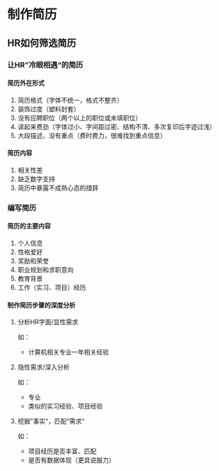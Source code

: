 # 制作简历

## HR如何筛选简历

### 让HR”冷眼相遇“的简历

#### 简历外在形式

1. 简历格式（字体不统一，格式不整齐）
2. 装饰过度（塑料封套）
3. 没有应聘职位（两个以上的职位或未填职位）
4. 读起来费劲（字体过小、字间距过密、结构不清、多次复印后字迹过浅）
5. 大段描述，没有重点（费时费力，很难找到重点信息）

#### 简历内容

1. 相关性差
2. 缺乏数字支持
3. 简历中暴露不成熟心态的措辞

### 编写简历

#### 简历的主要内容

1. 个人信息
2. 性格爱好
3. 奖励和荣誉
4. 职业规划和求职意向
5. 教育背景
6. 工作（实习、项目）经历

#### 制作简历步骤的深度分析

1. 分析HR字面/显性需求

   如：

   - 计算机相关专业一年相关经验

2. 隐性需求/深入分析

   如：

   - 专业
   - 类似的实习经验、项目经验

3. 挖掘”事实“，匹配”需求“

   如：

   - 项目经历是否丰富、匹配
   - 是否有数据体现（更具说服力）